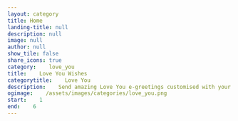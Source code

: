 ```yaml
---
layout: category
title: Home
landing-title: null
description: null
image: null
author: null
show_tile: false
share_icons: true
category:    love_you
title:    Love You Wishes
categorytitle:    Love You
description:    Send amazing Love You e-greetings customised with your name
ogimage:    /assets/images/categories/love_you.png
start:    1
end:    6
---
```

